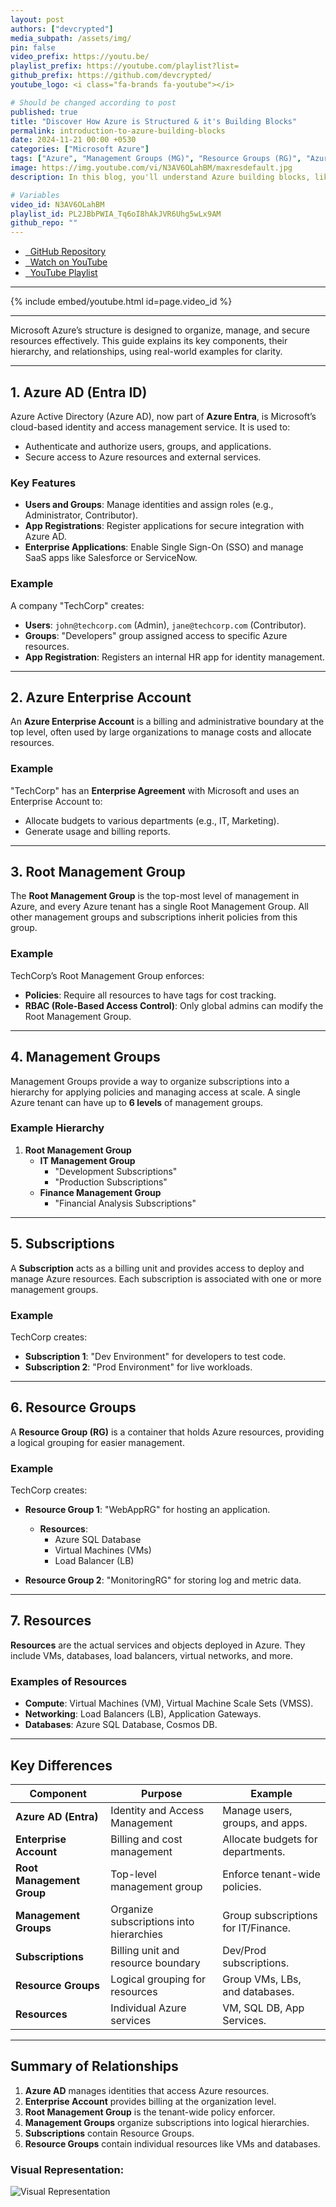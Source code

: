 ```yaml
---
layout: post
authors: ["devcrypted"]
media_subpath: /assets/img/
pin: false
video_prefix: https://youtu.be/
playlist_prefix: https://youtube.com/playlist?list=
github_prefix: https://github.com/devcrypted/
youtube_logo: <i class="fa-brands fa-youtube"></i>

# Should be changed according to post
published: true
title: "Discover How Azure is Structured & it's Building Blocks"
permalink: introduction-to-azure-building-blocks
date: 2024-11-21 00:00 +0530
categories: ["Microsoft Azure"]
tags: ["Azure", "Management Groups (MG)", "Resource Groups (RG)", "Azure Resources", "Azure Subscription", "Azure Active Directory (AAD/Entra ID)"]
image: https://img.youtube.com/vi/N3AV6OLahBM/maxresdefault.jpg
description: In this blog, you'll understand Azure building blocks, like Management Groups, Subscriptions, Resource Groups, Azure Active Directory (Entra ID), etc.

# Variables
video_id: N3AV6OLahBM
playlist_id: PL2JBbPWIA_Tq6oI8hAkJVR6Uhg5wLx9AM
github_repo: ""
---
```


- [<i class="fa-brands fa-github"></i> &nbsp; GitHub Repository]({{page.github_prefix}}{{page.github_repo}})
- [<i class="fa-brands fa-youtube"></i> &nbsp; Watch on YouTube]({{page.video_prefix}}{{page.video_id}})
- [<i class="fa-solid fa-list"></i> &nbsp; YouTube Playlist]({{page.playlist_prefix}}{{page.playlist_id}})

---

{% include embed/youtube.html id=page.video_id %}

---

Microsoft Azure’s structure is designed to organize, manage, and secure resources effectively. This guide explains its key components, their hierarchy, and relationships, using real-world examples for clarity.

---

## 1. **Azure AD (Entra ID)**

Azure Active Directory (Azure AD), now part of **Azure Entra**, is Microsoft’s cloud-based identity and access management service. It is used to:

- Authenticate and authorize users, groups, and applications.
- Secure access to Azure resources and external services.

### Key Features

- **Users and Groups**: Manage identities and assign roles (e.g., Administrator, Contributor).
- **App Registrations**: Register applications for secure integration with Azure AD.
- **Enterprise Applications**: Enable Single Sign-On (SSO) and manage SaaS apps like Salesforce or ServiceNow.

### Example

A company "TechCorp" creates:

- **Users**: `john@techcorp.com` (Admin), `jane@techcorp.com` (Contributor).
- **Groups**: "Developers" group assigned access to specific Azure resources.
- **App Registration**: Registers an internal HR app for identity management.

---

## 2. **Azure Enterprise Account**

An **Azure Enterprise Account** is a billing and administrative boundary at the top level, often used by large organizations to manage costs and allocate resources. 

### Example

"TechCorp" has an **Enterprise Agreement** with Microsoft and uses an Enterprise Account to:

- Allocate budgets to various departments (e.g., IT, Marketing).
- Generate usage and billing reports.

---

## 3. **Root Management Group**

The **Root Management Group** is the top-most level of management in Azure, and every Azure tenant has a single Root Management Group. All other management groups and subscriptions inherit policies from this group.

### Example

TechCorp’s Root Management Group enforces:

- **Policies**: Require all resources to have tags for cost tracking.
- **RBAC (Role-Based Access Control)**: Only global admins can modify the Root Management Group.

---

## 4. **Management Groups**

Management Groups provide a way to organize subscriptions into a hierarchy for applying policies and managing access at scale. A single Azure tenant can have up to **6 levels** of management groups.

### Example Hierarchy

1. **Root Management Group**
   - **IT Management Group**
     - "Development Subscriptions"
     - "Production Subscriptions"
   - **Finance Management Group**
     - "Financial Analysis Subscriptions"

---

## 5. **Subscriptions**

A **Subscription** acts as a billing unit and provides access to deploy and manage Azure resources. Each subscription is associated with one or more management groups.

### Example

TechCorp creates:

- **Subscription 1**: "Dev Environment" for developers to test code.
- **Subscription 2**: "Prod Environment" for live workloads.

---

## 6. **Resource Groups**

A **Resource Group (RG)** is a container that holds Azure resources, providing a logical grouping for easier management.

### Example

TechCorp creates:

- **Resource Group 1**: "WebAppRG" for hosting an application.
  - **Resources**:
    - Azure SQL Database
    - Virtual Machines (VMs)
    - Load Balancer (LB)

- **Resource Group 2**: "MonitoringRG" for storing log and metric data.

---

## 7. **Resources**

**Resources** are the actual services and objects deployed in Azure. They include VMs, databases, load balancers, virtual networks, and more.

### Examples of Resources

- **Compute**: Virtual Machines (VM), Virtual Machine Scale Sets (VMSS).
- **Networking**: Load Balancers (LB), Application Gateways.
- **Databases**: Azure SQL Database, Cosmos DB.

---

## Key Differences

| Component                  | Purpose                              | Example                              |
|----------------------------|--------------------------------------|--------------------------------------|
| **Azure AD (Entra)**       | Identity and Access Management      | Manage users, groups, and apps.     |
| **Enterprise Account**     | Billing and cost management         | Allocate budgets for departments.   |
| **Root Management Group**  | Top-level management group          | Enforce tenant-wide policies.       |
| **Management Groups**      | Organize subscriptions into hierarchies | Group subscriptions for IT/Finance. |
| **Subscriptions**          | Billing unit and resource boundary  | Dev/Prod subscriptions.             |
| **Resource Groups**        | Logical grouping for resources      | Group VMs, LBs, and databases.      |
| **Resources**              | Individual Azure services           | VM, SQL DB, App Services.           |

---

## Summary of Relationships

1. **Azure AD** manages identities that access Azure resources.
2. **Enterprise Account** provides billing at the organization level.
3. **Root Management Group** is the tenant-wide policy enforcer.
4. **Management Groups** organize subscriptions into logical hierarchies.
5. **Subscriptions** contain Resource Groups.
6. **Resource Groups** contain individual resources like VMs and databases.

### Visual Representation:

![Visual Representation](mg-structure.png)